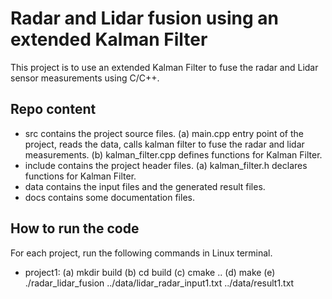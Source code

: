 # Radar and Lidar fusion using an extended Kalman Filter

This project is to use an extended Kalman Filter to fuse the radar and Lidar sensor measurements using C/C++. 

## Repo content

* src contains the project source files.
  (a) main.cpp entry point of the project, reads the data, calls kalman filter to fuse the radar and lidar measurements.
  (b) kalman_filter.cpp defines functions for Kalman Filter.
* include contains the project header files.
  (a) kalman_filter.h declares functions for Kalman Filter.
* data contains the input files and the generated result files.
* docs contains some documentation files.

## How to run the code
For each project, run the following commands in Linux terminal.
* project1:
(a) mkdir build 
(b) cd build 
(c) cmake ..
(d) make
(e) ./radar_lidar_fusion ../data/lidar_radar_input1.txt ../data/result1.txt
